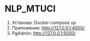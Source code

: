 # NLP_MTUCI   
1. Установа: Docker-compose up
2. Приложение: http://127.0.0.1:4000/
3. PgAdmin: http://127.0.0.1:5050/
